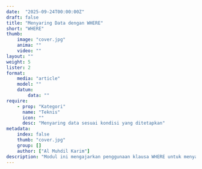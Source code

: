 ```yaml
---
date:  "2025-09-24T00:00:00Z"
draft: false
title: "Menyaring Data dengan WHERE"
short: "WHERE"
thumb:
    image: "cover.jpg"
    anima: ""
    video: ""
layout: ""
weight: 5
lister: 2
format:
    media: "article"
    model: ""
    datum:
        data: ""
require:
    - prop: "Kategori"
      name: "Teknis"
      icon: ""
      desc: "Menyaring data sesuai kondisi yang ditetapkan"
metadata:
    index: false
    thumb: "cover.jpg"
    group: []
    author: ["Al Muhdil Karim"]
description: "Modul ini mengajarkan penggunaan klausa WHERE untuk menyaring data. Peserta akan berlatih membuat kondisi sederhana untuk menemukan data yang sesuai."
---
```

